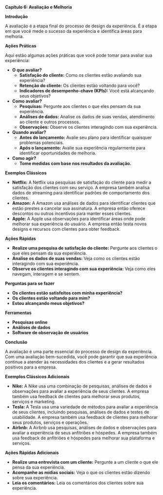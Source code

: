 **Capítulo 6: Avaliação e Melhoria**

**Introdução**

A avaliação é a etapa final do processo de design da experiência. É a etapa em que você mede o sucesso da experiência e identifica áreas para melhoria.

**Ações Práticas**

Aqui estão algumas ações práticas que você pode tomar para avaliar sua experiência:

* **O que avaliar?**
    * **Satisfação do cliente:** Como os clientes estão avaliando sua experiência?
    * **Retenção do cliente:** Os clientes estão voltando para você?
    * **Indicadores de desempenho-chave (KPIs):** Você está alcançando seus objetivos?
* **Como avaliar?**
    * **Pesquisas:** Pergunte aos clientes o que eles pensam da sua experiência.
    * **Análises de dados:** Analise os dados de suas vendas, atendimento ao cliente e outros processos.
    * **Observações:** Observe os clientes interagindo com sua experiência.
* **Quando avaliar?**
    * **Antes do lançamento:** Avalie seu plano para identificar quaisquer problemas potenciais.
    * **Após o lançamento:** Avalie sua experiência regularmente para identificar oportunidades de melhoria.
* **Como agir?**
    * **Tome medidas com base nos resultados da avaliação.**

**Exemplos Clássicos**

* **Netflix:** A Netflix usa pesquisas de satisfação do cliente para medir a satisfação dos clientes com seu serviço. A empresa também analisa dados de streaming para identificar padrões de comportamento dos clientes.
* **Amazon:** A Amazon usa análises de dados para identificar clientes que estão prestes a cancelar sua assinatura. A empresa então oferece descontos ou outros incentivos para manter esses clientes.
* **Apple:** A Apple usa observações para identificar áreas onde pode melhorar sua experiência do usuário. A empresa então testa novos designs e recursos com clientes para obter feedback.

**Ações Rápidas**

* **Realize uma pesquisa de satisfação do cliente:** Pergunte aos clientes o que eles pensam da sua experiência.
* **Analise os dados de suas vendas:** Veja como os clientes estão interagindo com sua experiência.
* **Observe os clientes interagindo com sua experiência:** Veja como eles navegam, interagem e se sentem.

**Perguntas para se fazer**

* **Os clientes estão satisfeitos com minha experiência?**
* **Os clientes estão voltando para mim?**
* **Estou alcançando meus objetivos?**

**Ferramentas**

* **Pesquisas online**
* **Análises de dados**
* **Software de observação de usuários**

**Conclusão**

A avaliação é uma parte essencial do processo de design da experiência. Com uma avaliação bem-sucedida, você pode garantir que sua experiência continue a atender às necessidades dos clientes e a gerar resultados positivos para a empresa.

**Exemplos Clássicos Adicionais**

* **Nike:** A Nike usa uma combinação de pesquisas, análises de dados e observações para avaliar a experiência de seus clientes. A empresa também usa feedback de clientes para melhorar seus produtos, serviços e marketing.
* **Tesla:** A Tesla usa uma variedade de métodos para avaliar a experiência de seus clientes, incluindo pesquisas, análises de dados e testes de usabilidade. A empresa também usa feedback de clientes para melhorar seus produtos, serviços e operações.
* **Airbnb:** A Airbnb usa pesquisas, análises de dados e observações para avaliar a experiência de seus anfitriões e hóspedes. A empresa também usa feedback de anfitriões e hóspedes para melhorar sua plataforma e serviços.

**Ações Rápidas Adicionais**

* **Realize uma entrevista com um cliente:** Pergunte a um cliente o que ele pensa da sua experiência.
* **Acompanhe as mídias sociais:** Veja o que os clientes estão dizendo sobre sua experiência.
* **Leia os comentários:** Leia os comentários dos clientes sobre sua experiência.
